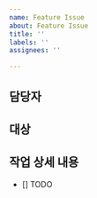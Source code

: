 ```yaml
---
name: Feature Issue
about: Feature Issue
title: ''
labels: ''
assignees: ''

---
```


## 담당자

> 

## 대상

> 

## 작업 상세 내용

- [] TODO
